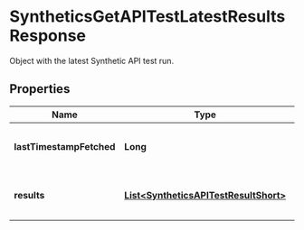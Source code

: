 # SyntheticsGetAPITestLatestResultsResponse

Object with the latest Synthetic API test run.

## Properties

| Name                     | Type                                                                            | Description                           | Notes      |
| ------------------------ | ------------------------------------------------------------------------------- | ------------------------------------- | ---------- |
| **lastTimestampFetched** | **Long**                                                                        | Timestamp of the latest API test run. | [optional] |
| **results**              | [**List&lt;SyntheticsAPITestResultShort&gt;**](SyntheticsAPITestResultShort.md) | Result of the latest API test run.    | [optional] |
